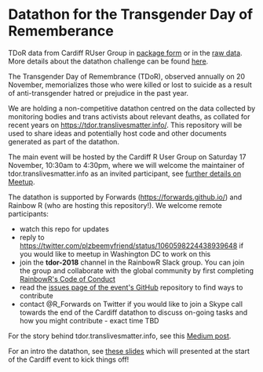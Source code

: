 # Datathon for the Transgender Day of Rememberance

TDoR data from Cardiff RUser Group in [package form](https://github.com/CaRdiffR/tdor) or in the [raw data](https://github.com/rlgbtq/TDoR2018). More details about the datathon challenge can be found [here](https://docs.google.com/presentation/d/1PNMa6LmjsofR8FUrnXHnwdMrvxTrBMZU2Lh8DQrsmr0/edit#slide=id.g47d8b045e7_0_127).

The Transgender Day of Remembrance (TDoR), observed annually on 20 November, memorializes those who were
killed or lost to suicide as a result of anti-transgender hatred or prejudice in the past year.

We are holding a non-competitive datathon centred on the data collected by monitoring bodies and trans
activists about relevant deaths, as collated for recent years on https://tdor.translivesmatter.info/.
This repository will be used to share ideas and potentially host code and other documents generated as
part of the datathon.

The main event will be hosted by the Cardiff R User Group on Saturday 17 November, 10:30am to 4:30pm,
where we will welcome the maintainer of tdor.translivesmatter.info as an invited participant, see
[further details on Meetup](https://www.meetup.com/Cardiff-R-User-Group/events/256116362/).

The datathon is supported by Forwards (https://forwards.github.io/) and Rainbow R (who are hosting this
repository!). We welcome remote participants:
 - watch this repo for updates
 - reply to https://twitter.com/plzbeemyfriend/status/1060598224438939648 if you would like to meetup in
 Washington DC to work on this
 - join the **tdor-2018** channel in the RainbowR Slack group. You can join the group and collaborate with the global community by first completing [RainbowR's Code of Conduct](http://rainbowr.herokuapp.com/)
 - read the [issues page of the event's GitHub](https://github.com/rlgbtq/TDoR2018/issues) repository to find ways to contribute  
 - contact @R_Forwards on Twitter if you would like to join a Skype call towards the end of the Cardiff
 datathon to discuss on-going tasks and how you might contribute - exact time TBD


For the story behind tdor.translivesmatter.info, see this [Medium post](https://medium.com/@annajayne/tdor-learning-more-about-those-we-have-lost-8043146f402c).

For an intro the datathon, see [these slides](https://docs.google.com/presentation/d/1PNMa6LmjsofR8FUrnXHnwdMrvxTrBMZU2Lh8DQrsmr0/edit#slide=id.g47d8b045e7_1_0)
which will presented at the start of the Cardiff event to kick things off!

